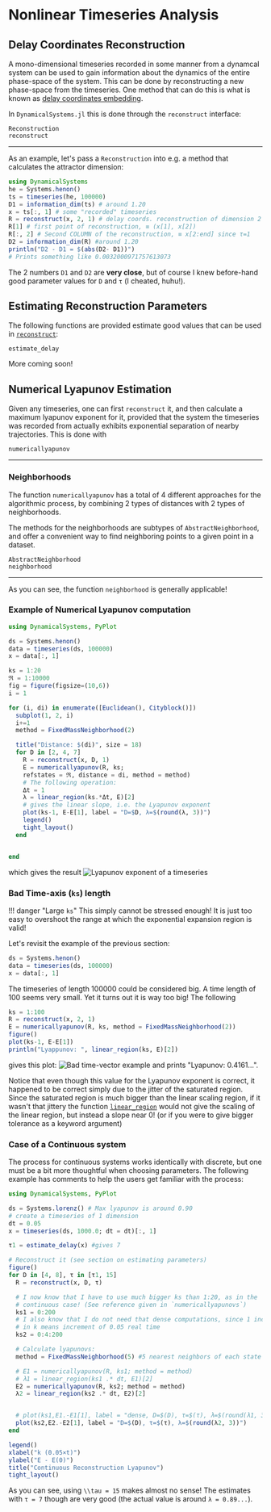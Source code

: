 # Nonlinear Timeseries Analysis
## Delay Coordinates Reconstruction
A mono-dimensional timeseries recorded in some manner from a dynamcal system can be used to gain information about the dynamics of the entire phase-space of the system. This can be done by reconstructing a new phase-space from the timeseries. One method that can do this is
what is known as [delay coordinates embedding](https://en.wikipedia.org/wiki/Takens%27_theorem).

In `DynamicalSystems.jl` this is done through the `reconstruct` interface:
```@docs
Reconstruction
reconstruct
```
---
As an example, let's pass a `Reconstruction` into e.g. a method that calculates the
attractor dimension:
```julia
using DynamicalSystems
he = Systems.henon()
ts = timeseries(he, 100000)
D1 = information_dim(ts) # around 1.20
x = ts[:, 1] # some "recorded" timeseries
R = reconstruct(x, 2, 1) # delay coords. reconstruction of dimension 2 and delay 1
R[1] # first point of reconstruction, ≡ (x[1], x[2])
R[:, 2] # Second COLUMN of the reconstruction, ≡ x[2:end] since τ=1
D2 = information_dim(R) #around 1.20
println("D2 - D1 = $(abs(D2- D1))")
# Prints something like 0.0032000971757613073
```
The 2 numbers `D1` and `D2` are **very close**, but of course I knew before-hand good parameter values for `D` and `τ` (I cheated, huhu!).

## Estimating Reconstruction Parameters
The following functions are provided estimate good values that can be used in
[`reconstruct`](@ref):
```
estimate_delay
```
More coming soon!

## Numerical Lyapunov Estimation
Given any timeseries, one can first `reconstruct` it, and then calculate a maximum
lyapunov exponent for it, provided that the system the timeseries was recorded
from actually exhibits exponential separation of nearby trajectories. This is done
with
```@docs
numericallyapunov
```
---
### Neighborhoods
The function `numericallyapunov` has a total of 4 different approaches for the algorithmic process, by
combining 2 types of distances with 2 types of neighborhoods.

The methods for the neighborhoods are subtypes of `AbstractNeighborhood`, and offer
a convenient way to find neighboring points to a given point in a dataset.
```@docs
AbstractNeighborhood
neighborhood
```
---
As you can see, the function `neighborhood` is generally applicable!

### Example of Numerical Lyapunov computation
```julia
using DynamicalSystems, PyPlot

ds = Systems.henon()
data = timeseries(ds, 100000)
x = data[:, 1]

ks = 1:20
ℜ = 1:10000
fig = figure(figsize=(10,6))
i = 1

for (i, di) in enumerate([Euclidean(), Cityblock()])
  subplot(1, 2, i)
  i+=1
  method = FixedMassNeighborhood(2)

  title("Distance: $(di)", size = 18)
  for D in [2, 4, 7]
    R = reconstruct(x, D, 1)
    E = numericallyapunov(R, ks;
    refstates = ℜ, distance = di, method = method)
    # The following operation:
    Δt = 1
    λ = linear_region(ks.*Δt, E)[2]
    # gives the linear slope, i.e. the Lyapunov exponent
    plot(ks-1, E-E[1], label = "D=$D, λ=$(round(λ, 3))")
    legend()
    tight_layout()
  end


end
```
which gives the result
![Lyapunov exponent of a timeseries](https://i.imgur.com/vbKo1vV.png)

### Bad Time-axis (`ks`) length

!!! danger "Large `ks`"
    This simply cannot be stressed enough! It is just too easy to overshoot
    the range at which the exponential expansion region is valid!

Let's revisit the example of the previous section:
```julia
ds = Systems.henon()
data = timeseries(ds, 100000)
x = data[:, 1]
```
The timeseries of length 100000 could be considered big. A time length of 100 seems
very small. Yet it turns out it is way too big! The following
```julia
ks = 1:100
R = reconstruct(x, 2, 1)
E = numericallyapunov(R, ks, method = FixedMassNeighborhood(2))
figure()
plot(ks-1, E-E[1])
println("Lyappunov: ", linear_region(ks, E)[2])
```
gives this plot:
![Bad time-vector example](https://i.imgur.com/wbpuBis.png)
and prints "Lyapunov: 0.4161...".

Notice that even though this value
for the Lyapunov exponent is correct, it happened to be correct simply due to the
jitter of the saturated region. Since the saturated region is much bigger
than the linear scaling region, if it wasn't that jittery the function
[`linear_region`](@ref) would not give the scaling of the linear region, but instead
a slope near 0! (or if you were to give bigger tolerance as a keyword argument)

### Case of a Continuous system
The process for continuous systems works identically with discrete, but one must be
a bit more thoughtful when choosing parameters. The following example
has comments to help the users get familiar with the process:
```julia
using DynamicalSystems, PyPlot

ds = Systems.lorenz() # Max lyapunov is around 0.90
# create a timeseries of 1 dimension
dt = 0.05
x = timeseries(ds, 1000.0; dt = dt)[:, 1]

τ1 = estimate_delay(x) #gives 7

# Reconstruct it (see section on estimating parameters)
figure()
for D in [4, 8], τ in [τ1, 15]
  R = reconstruct(x, D, τ)

  # I now know that I have to use much bigger ks than 1:20, as in the
  # continuous case! (See reference given in `numericallyapunovs`)
  ks1 = 0:200
  # I also know that I do not need that dense computations, since 1 increment
  # in k means increment of 0.05 real time
  ks2 = 0:4:200

  # Calculate lyapunovs:
  method = FixedMassNeighborhood(5) #5 nearest neighbors of each state

  # E1 = numericallyapunov(R, ks1; method = method)
  # λ1 = linear_region(ks1 .* dt, E1)[2]
  E2 = numericallyapunov(R, ks2; method = method)
  λ2 = linear_region(ks2 .* dt, E2)[2]


  # plot(ks1,E1.-E1[1], label = "dense, D=$(D), τ=$(τ), λ=$(round(λ1, 3))")
  plot(ks2,E2.-E2[1], label = "D=$(D), τ=$(τ), λ=$(round(λ2, 3))")
end

legend()
xlabel("k (0.05×t)")
ylabel("E - E(0)")
title("Continuous Reconstruction Lyapunov")
tight_layout()
```
As you can see, using ``\\tau = 15`` makes almost no sense! The estimates with
`τ = 7` though are very good (the actual value is around `λ = 0.89...`).
